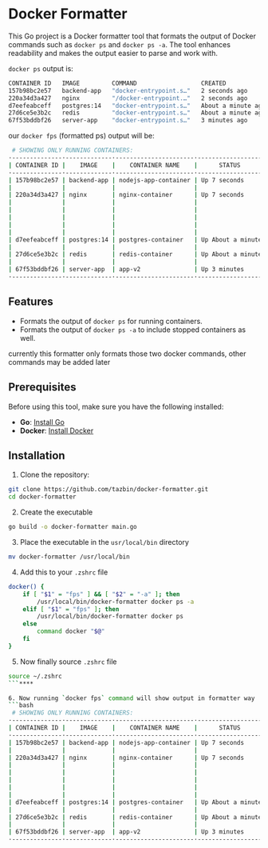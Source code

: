 # Docker Formatter

This Go project is a Docker formatter tool that formats the output of Docker commands such as `docker ps` and `docker ps -a`. The tool enhances readability and makes the output easier to parse and work with.

`docker ps` output is:

```bash
CONTAINER ID   IMAGE         COMMAND                  CREATED              STATUS              PORTS                                                                                                                NAMES
157b98bc2e57   backend-app   "docker-entrypoint.s…"   2 seconds ago        Up 2 seconds        3000/tcp                                                                                                             nodejs-app-container
220a34d3a427   nginx         "/docker-entrypoint.…"   2 seconds ago        Up 2 seconds        0.0.0.0:80->80/tcp, 0.0.0.0:4343->4343/tcp, 0.0.0.0:6000->6000/tcp, 0.0.0.0:7070->7070/tcp, 0.0.0.0:9090->9090/tcp   nginx-container
d7eefeabceff   postgres:14   "docker-entrypoint.s…"   About a minute ago   Up About a minute   5432/tcp                                                                                                             postgres-container
27d6ce5e3b2c   redis         "docker-entrypoint.s…"   About a minute ago   Up About a minute   6379/tcp                                                                                                             redis-container
67f53bddbf26   server-app    "docker-entrypoint.s…"   3 minutes ago        Up 3 minutes        0.0.0.0:4000->8000/tcp                                                                                               app-v2
```

our `docker fps` (formatted ps) output will be:
```bash
 # SHOWING ONLY RUNNING CONTAINERS:
·--------------·-------------·----------------------·-------------------·-------------------------·
| CONTAINER ID |    IMAGE    |    CONTAINER NAME    |      STATUS       |          PORTS          |
·--------------·-------------·----------------------·-------------------·-------------------------·
| 157b98bc2e57 | backend-app | nodejs-app-container | Up 7 seconds      | 3000/tcp                |
|              |             |                      |                   |                         |
| 220a34d3a427 | nginx       | nginx-container      | Up 7 seconds      | 0.0.0.0:80->80/tcp,     |
|              |             |                      |                   | 0.0.0.0:4343->4343/tcp, |
|              |             |                      |                   | 0.0.0.0:6000->6000/tcp, |
|              |             |                      |                   | 0.0.0.0:7070->7070/tcp, |
|              |             |                      |                   | 0.0.0.0:9090->9090/tcp  |
|              |             |                      |                   |                         |
| d7eefeabceff | postgres:14 | postgres-container   | Up About a minute | 5432/tcp                |
|              |             |                      |                   |                         |
| 27d6ce5e3b2c | redis       | redis-container      | Up About a minute | 6379/tcp                |
|              |             |                      |                   |                         |
| 67f53bddbf26 | server-app  | app-v2               | Up 3 minutes      | 0.0.0.0:4000->8000/tcp  |
·--------------·-------------·----------------------·-------------------·-------------------------·
```


## Features

- Formats the output of `docker ps` for running containers.
- Formats the output of `docker ps -a` to include stopped containers as well.

currently this formatter only formats those two docker commands, other commands may be added later

## Prerequisites

Before using this tool, make sure you have the following installed:

- **Go**: [Install Go](https://golang.org/doc/install)
- **Docker**: [Install Docker](https://docs.docker.com/get-docker/)

## Installation

1. Clone the repository:

```bash
git clone https://github.com/tazbin/docker-formatter.git
cd docker-formatter
```

2. Create the executable
```bash
go build -o docker-formatter main.go
```
3. Place the executable in the `usr/local/bin` directory
```bash
mv docker-formatter /usr/local/bin
```

4. Add this to your `.zshrc` file
```bash
docker() {
    if [ "$1" = "fps" ] && [ "$2" = "-a" ]; then
        /usr/local/bin/docker-formatter docker ps -a
    elif [ "$1" = "fps" ]; then
        /usr/local/bin/docker-formatter docker ps
    else
        command docker "$@"
    fi
}
```

5. Now finally source `.zshrc` file
```bash
source ~/.zshrc
```****

6. Now running `docker fps` command will show output in formatter way
```bash
 # SHOWING ONLY RUNNING CONTAINERS:
·--------------·-------------·----------------------·-------------------·-------------------------·
| CONTAINER ID |    IMAGE    |    CONTAINER NAME    |      STATUS       |          PORTS          |
·--------------·-------------·----------------------·-------------------·-------------------------·
| 157b98bc2e57 | backend-app | nodejs-app-container | Up 7 seconds      | 3000/tcp                |
|              |             |                      |                   |                         |
| 220a34d3a427 | nginx       | nginx-container      | Up 7 seconds      | 0.0.0.0:80->80/tcp,     |
|              |             |                      |                   | 0.0.0.0:4343->4343/tcp, |
|              |             |                      |                   | 0.0.0.0:6000->6000/tcp, |
|              |             |                      |                   | 0.0.0.0:7070->7070/tcp, |
|              |             |                      |                   | 0.0.0.0:9090->9090/tcp  |
|              |             |                      |                   |                         |
| d7eefeabceff | postgres:14 | postgres-container   | Up About a minute | 5432/tcp                |
|              |             |                      |                   |                         |
| 27d6ce5e3b2c | redis       | redis-container      | Up About a minute | 6379/tcp                |
|              |             |                      |                   |                         |
| 67f53bddbf26 | server-app  | app-v2               | Up 3 minutes      | 0.0.0.0:4000->8000/tcp  |
·--------------·-------------·----------------------·-------------------·-------------------------·
```